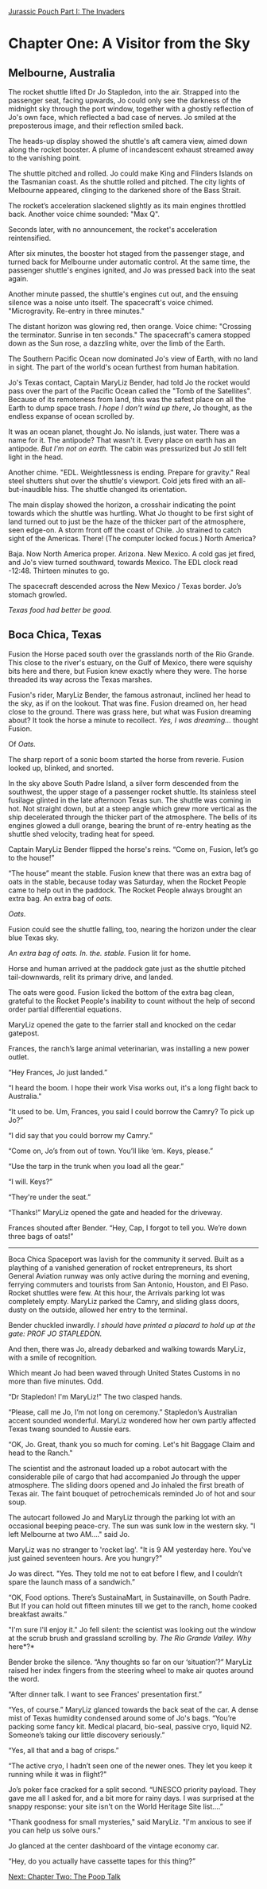 [Jurassic Pouch Part I: The Invaders](README.md)

# Chapter One: A Visitor from the Sky

## Melbourne, Australia

The rocket shuttle lifted Dr Jo Stapledon, into the air. Strapped into the passenger seat, facing upwards, Jo could only see the darkness of the midnight sky through the port window, together with a ghostly reflection of Jo's own face, which reflected a bad case of nerves. Jo smiled at the preposterous image, and their reflection smiled back.

The heads-up display showed the shuttle's aft camera view, aimed down along the rocket booster. A plume of incandescent exhaust streamed away to the vanishing point.

The shuttle pitched and rolled. Jo could make King and Flinders Islands on the Tasmanian coast. As the shuttle rolled and pitched. The city lights of Melbourne appeared, clinging to the darkened shore of the Bass Strait. 

The rocket’s acceleration slackened slightly as its main engines throttled back. Another voice chime sounded: "Max Q". 

Seconds later, with no announcement, the rocket's acceleration reintensified.

After six minutes, the booster hot staged from the passenger stage, and turned back for Melbourne under automatic control. At the same time, the passenger shuttle's engines ignited, and Jo was pressed back into the seat again.

Another minute passed, the shuttle's engines cut out, and the ensuing silence was a noise unto itself. The spacecraft's voice chimed. "Microgravity. Re-entry in three minutes." 

The distant horizon was glowing red, then orange. Voice chime: "Crossing the terminator. Sunrise in ten seconds." The spacecraft's camera stopped down as the Sun rose, a dazzling white, over the limb of the Earth.

The Southern Pacific Ocean now dominated Jo's view of Earth, with no land in sight. The part of the world's ocean furthest from human habitation.

Jo's Texas contact, Captain MaryLiz Bender, had told Jo the rocket would pass over the part of the Pacific Ocean called the "Tomb of the Satellites". Because of its remoteness from land, this was the safest place on all the Earth to dump space trash. _I hope I don't wind up there_, Jo thought, as the endless expanse of ocean scrolled by.

It was an ocean planet, thought Jo. No islands, just water. There was a name for it. The antipode? That wasn't it. Every place on earth has an antipode. _But I'm not on earth._ The cabin was pressurized but Jo still felt light in the head.

Another chime. "EDL. Weightlessness is ending. Prepare for gravity." Real steel shutters shut over the shuttle's viewport. Cold jets fired with an all-but-inaudible hiss. The shuttle changed its orientation. 

The main display showed the horizon, a crosshair 
indicating the point towards which the shuttle was 
hurtling. What Jo thought to be first sight of land 
turned out to just be the haze of the thicker part 
of the atmosphere, seen edge-on. A storm front off 
the coast of Chile. Jo strained to catch sight of 
the Americas. There! (The computer locked focus.) 
North America?

Baja. Now North America proper. Arizona. New Mexico. 
A cold gas jet fired, and Jo's view turned southward, 
towards Mexico. The EDL clock read -12:48. 
Thirteen minutes to go.

The spacecraft descended across the New Mexico / 
Texas border. Jo’s stomach growled. 

_Texas food had better be good._

## Boca Chica, Texas

Fusion the Horse paced south over the grasslands north of the Rio Grande. This close to the river's estuary, on the Gulf of Mexico, there were squishy bits here and there, but Fusion knew exactly where they were. The horse threaded its way across the Texas marshes.

Fusion's rider, MaryLiz Bender, the famous astronaut, inclined her head to the sky, as if on the lookout. That was fine. Fusion dreamed on, her head close to the ground. There was grass here, but what was Fusion dreaming about? It took the horse a minute to recollect. _Yes, I was dreaming..._ thought Fusion.

Of _Oats._

The sharp report of a sonic boom started the horse from reverie. Fusion looked up, blinked, and snorted.

In the sky above South Padre Island, a silver form descended from the southwest, the upper stage of a passenger rocket shuttle. Its stainless steel fusilage glinted in the late afternoon Texas sun. The shuttle was coming in hot. Not straight down, but at a steep angle which grew more vertical as the ship decelerated through the thicker part of the atmosphere. The bells of its engines glowed a dull orange, bearing the brunt of re-entry heating as the shuttle shed velocity, trading heat for speed.

Captain MaryLiz Bender flipped the horse's reins. “Come on, Fusion, let’s go to the house!”

“The house” meant the stable. Fusion knew that there was an extra bag of oats in the stable, because today was Saturday, when the Rocket People came to help out in the paddock. The Rocket People always brought an extra bag. An extra bag of _oats_.

_Oats._

Fusion could see the shuttle falling, too, nearing the horizon under the clear blue Texas sky. 

_An extra bag of oats. In. the. stable._ Fusion lit for home.

Horse and human arrived at the paddock gate just as the shuttle pitched tail-downwards, relit its primary drive, and landed.

The oats were good. Fusion licked the bottom of the extra bag clean, grateful to the Rocket People's inability to count without the help of second order partial differential equations.

MaryLiz opened the gate to the farrier stall and knocked on the cedar gatepost. 
 
Frances, the ranch’s large animal veterinarian, was installing a new power outlet.

“Hey Frances, Jo just landed.”

“I heard the boom. I hope their work Visa works out, it's a long flight back to Australia."

“It used to be. Um, Frances, you said I could borrow the Camry? To pick up Jo?”

“I did say that you could borrow my Camry.”

“Come on, Jo’s from out of town. You’ll like ‘em. Keys, please.”

“Use the tarp in the trunk when you load all the gear.”

“I will. Keys?”

“They're under the seat.”

“Thanks!” MaryLiz opened the gate and headed for the driveway. 

Frances shouted after Bender. “Hey, Cap, I forgot to tell you. We’re down three bags of oats!”

***

Boca Chica Spaceport was lavish for the community it served. Built as a plaything of a vanished generation of rocket entrepreneurs, its short General Aviation runway was only active during the morning and evening, ferrying commuters and tourists from San Antonio, Houston, and El Paso. Rocket shuttles were few. At this hour, the Arrivals parking lot was completely empty. MaryLiz parked the Camry, and sliding glass doors, dusty on the outside, allowed her entry to the terminal.

Bender chuckled inwardly. _I should have printed a placard to hold up at the gate: PROF JO STAPLEDON._ 

And then, there was Jo, already debarked and walking towards MaryLiz, with a smile of recognition.

Which meant Jo had been waved through United States Customs in no more than five minutes. Odd.

“Dr Stapledon! I'm MaryLiz!" The two clasped hands.

“Please, call me Jo, I’m not long on ceremony.” Stapledon’s Australian accent sounded wonderful. MaryLiz wondered how her own partly affected Texas twang sounded to Aussie ears.

“OK, Jo. Great, thank you so much for coming. Let's hit Baggage Claim and head to the Ranch."

The scientist and the astronaut loaded up a robot autocart with the considerable pile of cargo that had accompanied Jo through the upper atmosphere. The sliding doors opened and Jo inhaled the first breath of Texas air. The faint bouquet of petrochemicals reminded Jo of hot and sour soup.

The autocart followed Jo and MaryLiz through the parking lot with an occasional beeping peace-cry. The sun was sunk low in the western sky. "I left Melbourne at two AM...." said Jo.

MaryLiz was no stranger to 'rocket lag'. "It is 9 AM yesterday here. You've just gained seventeen hours. Are you hungry?"

Jo was direct. "Yes. They told me not to eat before I flew, and I couldn’t spare the launch mass of a sandwich.”

“OK, Food options. There’s SustainaMart, in Sustainaville, on South Padre. But If you can hold out fifteen minutes till we get to the ranch, home cooked breakfast awaits.”

"I'm sure I'll enjoy it." Jo fell silent: the scientist was looking out the window at the scrub brush and grassland scrolling by. *The Rio Grande Valley. Why* here*?*

Bender broke the silence. “Any thoughts so far on our 
‘situation’?” MaryLiz raised her index fingers from 
the steering wheel to make air quotes around the word.

“After dinner talk. I want to see Frances' presentation first.”

“Yes, of course.” MaryLiz glanced towards the back 
seat of the car. A dense mist of Texas humidity condensed 
around some of Jo's bags. “You’re packing some fancy kit.
Medical placard, bio-seal, passive cryo, liquid N2. 
Someone’s taking our little discovery seriously.”

“Yes, all that and a bag of crisps.”

“The active cryo, I hadn’t seen one of the newer ones. 
They let you keep it running while it was in flight?"

Jo’s poker face cracked for a split second. “UNESCO 
priority payload. They gave me all I asked for, and a 
bit more for rainy days. I was surprised at the snappy 
response: your site isn't on the World Heritage Site 
list....”

"Thank goodness for small mysteries," said MaryLiz. 
"I'm anxious to see if you can help us solve ours."

Jo glanced at the center dashboard of the vintage 
economy car.

“Hey, do you actually have cassette tapes for 
this thing?”

[Next: Chapter Two: The Poop Talk](ch02.md)



